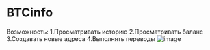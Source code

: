 # BTCinfo
Возможность:
1.Просматривать историю 
2.Просматривать баланс
3.Создавать новые адреса 
4.Выполнять переводы
![image](https://user-images.githubusercontent.com/55054000/175036310-8e289311-ba3f-49dd-aeec-e234896e7161.png)
